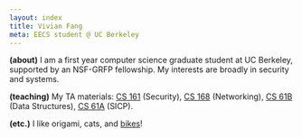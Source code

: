 ```yaml
---
layout: index
title: Vivian Fang
meta: EECS student @ UC Berkeley
---
```

**(about)** I am a first year computer science graduate student at UC Berkeley,
supported by an NSF-GRFP fellowship. My interests are broadly in security and
systems.

**(teaching)** My TA materials: [CS 161](cs161) (Security), [CS 168](cs168)
(Networking), [CS 61B](cs61b) (Data Structures), [CS 61A](cs61a) (SICP).

**(etc.)** I like origami, cats, and [bikes](https://bicycal.berkeley.edu)!

